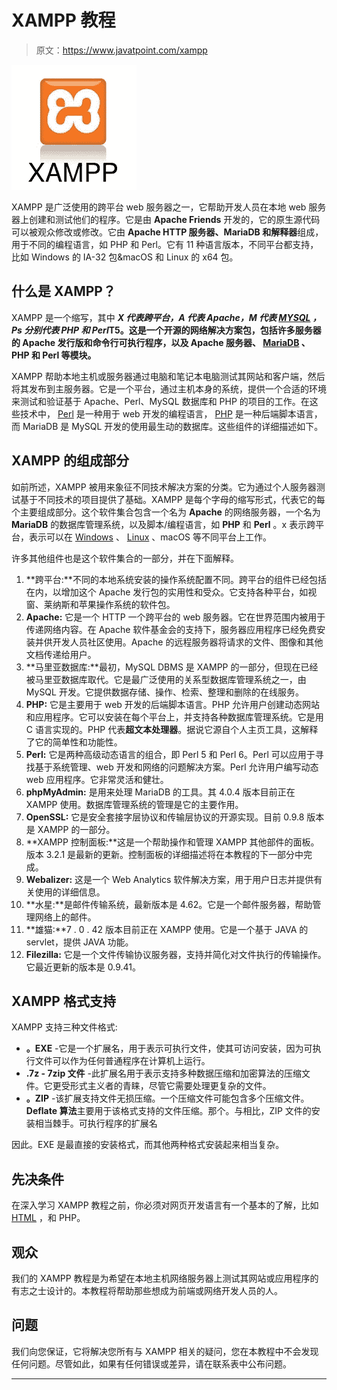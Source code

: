 # XAMPP 教程

> 原文：<https://www.javatpoint.com/xampp>

![XAMPP Tutorial](img/bc0e8c9a8cf328125e51952fe74cb74a.png)

XAMPP 是广泛使用的跨平台 web 服务器之一，它帮助开发人员在本地 web 服务器上创建和测试他们的程序。它是由 **Apache Friends** 开发的，它的原生源代码可以被观众修改或修改。它由 **Apache HTTP 服务器、MariaDB 和解释器**组成，用于不同的编程语言，如 PHP 和 Perl。它有 11 种语言版本，不同平台都支持，比如 Windows 的 IA-32 包&macOS 和 Linux 的 x64 包。

## 什么是 XAMPP？

XAMPP 是一个缩写，其中 ***X 代表跨平台，A 代表 Apache，M 代表 [MYSQL](https://www.javatpoint.com/mysql-tutorial) ，Ps 分别代表 PHP 和 Perl*T5。这是一个开源的网络解决方案包，包括许多服务器的 Apache 发行版和命令行可执行程序，以及 Apache 服务器、 [MariaDB](https://www.javatpoint.com/mariadb-tutorial) 、PHP 和 Perl 等模块。**

XAMPP 帮助本地主机或服务器通过电脑和笔记本电脑测试其网站和客户端，然后将其发布到主服务器。它是一个平台，通过主机本身的系统，提供一个合适的环境来测试和验证基于 Apache、Perl、MySQL 数据库和 PHP 的项目的工作。在这些技术中， [Perl](https://www.javatpoint.com/perl-tutorial) 是一种用于 web 开发的编程语言， [PHP](https://www.javatpoint.com/php-tutorial) 是一种后端脚本语言，而 MariaDB 是 MySQL 开发的使用最生动的数据库。这些组件的详细描述如下。

## XAMPP 的组成部分

如前所述，XAMPP 被用来象征不同技术解决方案的分类。它为通过个人服务器测试基于不同技术的项目提供了基础。XAMPP 是每个字母的缩写形式，代表它的每个主要组成部分。这个软件集合包含一个名为 **Apache** 的网络服务器，一个名为 **MariaDB** 的数据库管理系统，以及脚本/编程语言，如 **PHP** 和 **Perl** 。x 表示跨平台，表示可以在 [Windows](https://www.javatpoint.com/windows) 、 [Linux](https://www.javatpoint.com/linux-tutorial) 、macOS 等不同平台上工作。

许多其他组件也是这个软件集合的一部分，并在下面解释。

1.  **跨平台:**不同的本地系统安装的操作系统配置不同。跨平台的组件已经包括在内，以增加这个 Apache 发行包的实用性和受众。它支持各种平台，如视窗、莱纳斯和苹果操作系统的软件包。
2.  **Apache:** 它是一个 HTTP 一个跨平台的 web 服务器。它在世界范围内被用于传递网络内容。在 Apache 软件基金会的支持下，服务器应用程序已经免费安装并供开发人员社区使用。Apache 的远程服务器将请求的文件、图像和其他文档传递给用户。
3.  **马里亚数据库:**最初，MySQL DBMS 是 XAMPP 的一部分，但现在已经被马里亚数据库取代。它是最广泛使用的关系型数据库管理系统之一，由 MySQL 开发。它提供数据存储、操作、检索、整理和删除的在线服务。
4.  **PHP:** 它是主要用于 web 开发的后端脚本语言。PHP 允许用户创建动态网站和应用程序。它可以安装在每个平台上，并支持各种数据库管理系统。它是用 C 语言实现的。PHP 代表**超文本处理器**。据说它源自个人主页工具，这解释了它的简单性和功能性。
5.  **Perl:** 它是两种高级动态语言的组合，即 Perl 5 和 Perl 6。Perl 可以应用于寻找基于系统管理、web 开发和网络的问题解决方案。Perl 允许用户编写动态 web 应用程序。它非常灵活和健壮。
6.  **phpMyAdmin:** 是用来处理 MariaDB 的工具。其 4.0.4 版本目前正在 XAMPP 使用。数据库管理系统的管理是它的主要作用。
7.  **OpenSSL:** 它是安全套接字层协议和传输层协议的开源实现。目前 0.9.8 版本是 XAMPP 的一部分。
8.  **XAMPP 控制面板:**这是一个帮助操作和管理 XAMPP 其他部件的面板。版本 3.2.1 是最新的更新。控制面板的详细描述将在本教程的下一部分中完成。
9.  **Webalizer:** 这是一个 Web Analytics 软件解决方案，用于用户日志并提供有关使用的详细信息。
10.  **水星:**是邮件传输系统，最新版本是 4.62。它是一个邮件服务器，帮助管理网络上的邮件。
11.  **雄猫:**7 . 0 . 42 版本目前正在 XAMPP 使用。它是一个基于 JAVA 的 servlet，提供 JAVA 功能。
12.  **Filezilla:** 它是一个文件传输协议服务器，支持并简化对文件执行的传输操作。它最近更新的版本是 0.9.41。

## XAMPP 格式支持

XAMPP 支持三种文件格式:

*   **。EXE** -它是一个扩展名，用于表示可执行文件，使其可访问安装，因为可执行文件可以作为任何普通程序在计算机上运行。
*   **.7z - 7zip 文件** -此扩展名用于表示支持多种数据压缩和加密算法的压缩文件。它更受形式主义者的青睐，尽管它需要处理更复杂的文件。
*   **。ZIP** -该扩展支持文件无损压缩。一个压缩文件可能包含多个压缩文件。 **Deflate 算法**主要用于该格式支持的文件压缩。那个。与相比，ZIP 文件的安装相当棘手。可执行程序的扩展名

因此。EXE 是最直接的安装格式，而其他两种格式安装起来相当复杂。

## 先决条件

在深入学习 XAMPP 教程之前，你必须对网页开发语言有一个基本的了解，比如 [HTML](https://www.javatpoint.com/html-tutorial) ，和 PHP。

## 观众

我们的 XAMPP 教程是为希望在本地主机网络服务器上测试其网站或应用程序的有志之士设计的。本教程将帮助那些想成为前端或网络开发人员的人。

## 问题

我们向您保证，它将解决您所有与 XAMPP 相关的疑问，您在本教程中不会发现任何问题。尽管如此，如果有任何错误或差异，请在联系表中公布问题。

* * *